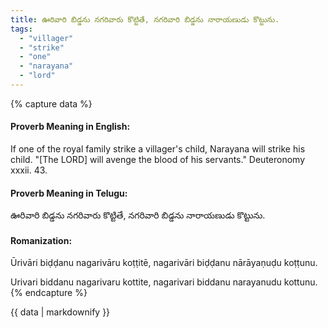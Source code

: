 ```yaml
---
title: ఊరివారి బిడ్డను నగరివారు కొట్టితే, నగరివారి బిడ్డను నారాయణుడు కొట్టును.
tags:
  - "villager"
  - "strike"
  - "one"
  - "narayana"
  - "lord"
---
```


{% capture data %}
#### Proverb Meaning in English:
If one of the royal family strike a villager's child, Narayana will strike his child.
"[The LORD] will avenge the blood of his servants." Deuteronomy xxxii. 43.

#### Proverb Meaning in Telugu:
ఊరివారి బిడ్డను నగరివారు కొట్టితే, నగరివారి బిడ్డను నారాయణుడు కొట్టును.

#### Romanization:
Ūrivāri biḍḍanu nagarivāru koṭṭitē, nagarivāri biḍḍanu nārāyaṇuḍu koṭṭunu.

Urivari biddanu nagarivaru kottite, nagarivari biddanu narayanudu kottunu.
{% endcapture %}

{{ data | markdownify }}

